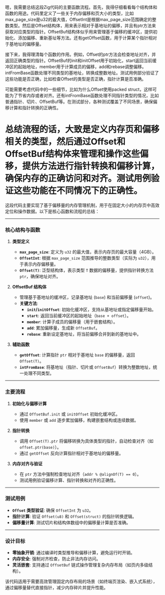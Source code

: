 嗯，我需要总结这段Zig代码的主要函数流程。首先，我得仔细看看每个结构体和函数的用途。代码里定义了一些关于内存偏移和页大小的类型，比如max_page_size是u32的最大值，OffsetInt是根据max_page_size范围确定的整数类型。然后是Offset结构体，用来表示相对于基地址的偏移，并且有ptr方法来获取对应类型的指针。OffsetBuf结构体似乎用来管理基于偏移的缓冲区，提供初始化、添加偏移、重新基址等方法。还有getOffset函数，用于计算某个指针相对于基地址的偏移量。

接下来，我得理清每个函数的作用。例如，Offset的ptr方法会检查地址对齐，并返回正确类型的指针。OffsetBuf的init和initOffset用于初始化，start返回当前缓冲区的起始地址，member用于计算成员的偏移，add和rebase调整偏移。intFromBase函数处理不同类型的基地址，转换成整数地址。测试用例部分验证了这些功能是否正确，比如检查Offset的类型是否正确，指针计算是否准确。

可能需要考虑代码中的一些细节，比如为什么Offset使用packed struct，这样可能为了节省内存或者对齐。还有intFromBase函数处理不同指针类型的情况，比如普通指针、切片、OffsetBuf等。在测试部分，各种测试覆盖了不同场景，确保偏移计算和指针转换的正确性。

总结流程的话，大致是定义内存页和偏移相关的类型，然后通过Offset和OffsetBuf结构体来管理和操作这些偏移，提供方法进行指针转换和偏移计算，确保内存的正确访问和对齐。测试用例验证这些功能在不同情况下的正确性。
================================================
这段代码主要实现了基于偏移量的内存管理机制，用于在固定大小的内存页中高效定位和操作数据。以下是核心函数和流程的总结：

---

### **核心结构与函数**
1. **类型定义**
   - **`max_page_size`**: 定义为 `u32` 的最大值，表示内存页的最大容量（4GB）。
   - **`OffsetInt`**: 根据 `max_page_size` 范围推导的整数类型（实际为 `u32`），用于表示内存偏移量。
   - **`Offset(T)`**: 泛型结构体，表示类型 `T` 数据的偏移量，提供指针转换方法 `ptr`，确保地址对齐。

2. **OffsetBuf 结构体**
   - 管理基于基地址的缓冲区，记录基地址 (`base`) 和当前偏移量 (`offset`)。
   - **关键方法**:
     - **`init`/`initOffset`**: 初始化缓冲区，支持从基地址或指定偏移量开始。
     - **`start`**: 返回当前缓冲区的起始地址（`base + offset`）。
     - **`member`**: 计算子成员的偏移量（用于嵌套结构）。
     - **`add`**: 累加偏移量，生成新 `OffsetBuf`。
     - **`rebase`**: 重新设定基地址，将当前偏移合并到新的基地址中。

3. **辅助函数**
   - **`getOffset`**: 计算指针 `ptr` 相对于基地址 `base` 的偏移量，返回 `Offset(T)`。
   - **`intFromBase`**: 将基地址（指针、切片或 `OffsetBuf`）转换为整数地址，统一处理不同类型。

---

### **主要流程**
1. **初始化与偏移计算**
   - 通过 `OffsetBuf.init` 或 `initOffset` 初始化缓冲区。
   - 使用 `member` 或 `add` 逐步累加偏移，构建嵌套结构或连续数据。

2. **指针转换**
   - 调用 `Offset(T).ptr` 将偏移转换为具体类型的指针，自动检查对齐（如 `offset.ptr(base)`）。
   - 通过 `getOffset` 反向计算指针相对于基地址的偏移量。

3. **内存对齐与验证**
   - 在 `ptr` 方法中强制检查地址对齐（`addr % @alignOf(T) == 0`）。
   - 测试用例验证偏移计算、指针转换和对齐的正确性。

---

### **测试用例**
- **`Offset` 类型验证**: 确保 `OffsetInt` 为 `u32`。
- **指针计算**: 验证 `Offset(u8)` 和 `Offset(struct)` 的指针转换逻辑。
- **偏移量计算**: 测试切片和结构体数组中的偏移量计算是否准确。

---

### **设计目标**
- **零抽象开销**: 通过编译时类型推导和偏移计算，避免运行时开销。
- **内存安全**: 强制对齐检查，防止非法内存访问。
- **灵活嵌套**: 支持通过 `OffsetBuf` 链式操作管理复杂内存布局（如页内多级结构）。

该代码适用于需要高效管理固定内存布局的场景（如终端页渲染、嵌入式系统），通过偏移量替代直接指针，减少内存碎片并提升性能。